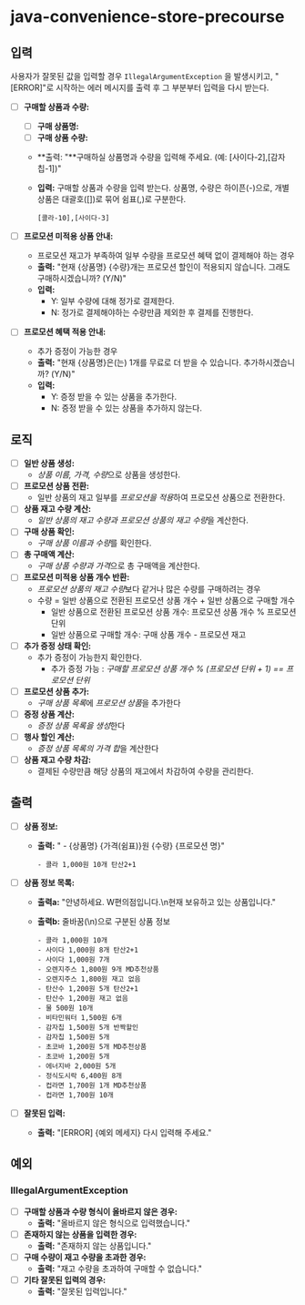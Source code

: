 # java-convenience-store-precourse

## 입력

사용자가 잘못된 값을 입력할 경우 `IllegalArgumentException` 을 발생시키고, "[ERROR]"로 시작하는 에러 메시지를 출력 후 그 부분부터 입력을 다시 받는다.

- [ ]  **구매할 상품과 수량:**
    - [ ]  **구매 상품명:**
    - [ ]  **구매 상품 수량:**
    - **출력: "**구매하실 상품명과 수량을 입력해 주세요. (예: [사이다-2],[감자칩-1])"
    - **입력:** 구매할 상품과 수량을 입력 받는다. 상품명, 수량은 하이픈(-)으로, 개별 상품은 대괄호([])로 묶어 쉼표(,)로 구분한다.

        ```
        [콜라-10],[사이다-3]
        ```

- [ ]  **프로모션 미적용 상품 안내:**
    - 프로모션 재고가 부족하여 일부 수량을 프로모션 혜택 없이 결제해야 하는 경우
    - **출력:** "현재 {상품명} {수량}개는 프로모션 할인이 적용되지 않습니다. 그래도 구매하시겠습니까? (Y/N)"
    - **입력:**
        - Y: 일부 수량에 대해 정가로 결제한다.
        - N: 정가로 결제해야하는 수량만큼 제외한 후 결제를 진행한다.
- [ ]  **프로모션 혜택 적용 안내:**
    - 추가 증정이 가능한 경우
    - **출력:** "현재 {상품명}은(는) 1개를 무료로 더 받을 수 있습니다. 추가하시겠습니까? (Y/N)"
    - **입력:**
        - Y: 증정 받을 수 있는 상품을 추가한다.
        - N: 증정 받을 수 있는 상품을 추가하지 않는다.

## 로직

- [ ]  **일반 상품 생성:**
    - *상품 이름, 가격, 수량*으로 상품을 생성한다.
- [ ]  **프로모션 상품 전환:**
    - 일반 상품의 재고 일부를 *프로모션을 적용*하여 프로모션 상품으로 전환한다.
- [ ]  **상품 재고 수량 계산:**
    - *일반 상품의 재고* *수량과* *프로모션 상품의 재고 수량*을 계산한다.
- [ ]  **구매 상품 확인:**
    - *구매 상품 이름과 수량*를 확인한다.
- [ ]  **총 구매액 계산:**
    - *구매 상품 수량과 가격*으로 총 구매액을 계산한다.
- [ ]  **프로모션 미적용 상품 개수 반환:**
    - *프로모션 상품의 재고 수량*보다 같거나 많은 수량를 구매하려는 경우
    - 수량 = 일반 상품으로 전환된 프로모션 상품 개수 + 일반 상품으로 구매할 개수
        - 일반 상품으로 전환된 프로모션 상품 개수: 프로모션 상품 개수 % 프로모션 단위
        - 일반 상품으로 구매할 개수: 구매 상품 개수 - 프로모션 재고
- [ ]  **추가 증정 상태 확인:**
    - 추가 증정이 가능한지 확인한다.
        - 추가 증정 가능 : *구매할 프로모션 상품 개수 % (프로모션 단위 + 1) == 프로모션 단위*
- [ ]  **프로모션 상품 추가:**
    - *구매 상품 목록*에 *프로모션 상품*을 추가한다
- [ ]  **증정 상품 계산:**
    - *증정 상품 목록을 생성*한다
- [ ]  **행사 할인 계산:**
    - *증정 상품 목록의 가격 합*을 계산한다
- [ ]  **상품 재고 수량 차감:**
    - 결제된 수량만큼 해당 상품의 재고에서 차감하여 수량을 관리한다.

## 출력

- [ ]  **상품 정보:**
    - **출력:** " - {상품명} {가격(쉼표)}원 {수량} {프로모션 명}"

        ```
        - 콜라 1,000원 10개 탄산2+1
        ```

- [ ]  **상품 정보 목록:**
    - **출력a:** "안녕하세요. W편의점입니다.\n현재 보유하고 있는 상품입니다."
    - **출력b:** 줄바꿈(\n)으로 구분된 상품 정보

        ```
        - 콜라 1,000원 10개
        - 사이다 1,000원 8개 탄산2+1
        - 사이다 1,000원 7개
        - 오렌지주스 1,800원 9개 MD추천상품
        - 오렌지주스 1,800원 재고 없음
        - 탄산수 1,200원 5개 탄산2+1
        - 탄산수 1,200원 재고 없음
        - 물 500원 10개
        - 비타민워터 1,500원 6개
        - 감자칩 1,500원 5개 반짝할인
        - 감자칩 1,500원 5개
        - 초코바 1,200원 5개 MD추천상품
        - 초코바 1,200원 5개
        - 에너지바 2,000원 5개
        - 정식도시락 6,400원 8개
        - 컵라면 1,700원 1개 MD추천상품
        - 컵라면 1,700원 10개
        ```

- [ ]  **잘못된 입력:**
    - **출력:** "[ERROR] {예외 메세지} 다시 입력해 주세요."

## 예외

### IllegalArgumentException

- [ ]  **구매할 상품과 수량 형식이 올바르지 않은 경우:**
    - **출력:** "올바르지 않은 형식으로 입력했습니다."
- [ ]  **존재하지 않는 상품을 입력한 경우:**
    - **출력:** "존재하지 않는 상품입니다."
- [ ]  **구매 수량이 재고 수량을 초과한 경우:**
    - **출력:** "재고 수량을 초과하여 구매할 수 없습니다."
- [ ]  **기타 잘못된 입력의 경우:**
    - **출력:** "잘못된 입력입니다."
